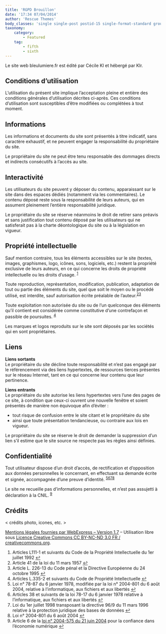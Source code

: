 ```yaml
---
title: 'RGPD Brouillon'
date: '17:34 07/04/2014'
author: 'Rescue Themes'
body_classes: 'single single-post postid-15 single-format-standard group-blog'
taxonomy:
    category:
        - Featured
    tag:
        - fifth
        - sixth
---
```


<div class="entry-inner">
<div class="zzhighlight text-justify">
<p>Le site web bleulumiere.fr est &eacute;dit&eacute; par C&eacute;cile Kl et h&eacute;berg&eacute; par Klr.</p>
<h2>Conditions d&rsquo;utilisation</h2>
<p>L&rsquo;utilisation du pr&eacute;sent site implique l&rsquo;acceptation pleine et enti&egrave;re des conditions g&eacute;n&eacute;rales d&rsquo;utilisation d&eacute;crites ci-apr&egrave;s. Ces conditions d&rsquo;utilisation sont susceptibles d&rsquo;&ecirc;tre modifi&eacute;es ou compl&eacute;t&eacute;es &agrave; tout moment.</p>
<h2>Informations</h2>
<p>Les informations et documents du site sont pr&eacute;sent&eacute;s &agrave; titre indicatif, sans caract&egrave;re exhaustif, et ne peuvent engager la responsabilit&eacute; du propri&eacute;taire du site.</p>
<p>Le propri&eacute;taire du site ne peut &ecirc;tre tenu responsable des dommages directs et indirects cons&eacute;cutifs &agrave; l&rsquo;acc&egrave;s au site.</p>
<h2>Interactivit&eacute;</h2>
<p>Les utilisateurs du site peuvent y d&eacute;poser du contenu, apparaissant sur le site dans des espaces d&eacute;di&eacute;s (notamment via les commentaires). Le contenu d&eacute;pos&eacute; reste sous la responsabilit&eacute; de leurs auteurs, qui en assument pleinement l&rsquo;enti&egrave;re responsabilit&eacute; juridique.</p>
<p>Le propri&eacute;taire du site se r&eacute;serve n&eacute;anmoins le droit de retirer sans pr&eacute;avis et sans justification tout contenu d&eacute;pos&eacute; par les utilisateurs qui ne satisferait pas &agrave; la charte d&eacute;ontologique du site ou &agrave; la l&eacute;gislation en vigueur.</p>
<h2>Propri&eacute;t&eacute; intellectuelle</h2>
<p>Sauf mention contraire, tous les &eacute;l&eacute;ments accessibles sur le site (textes, images, graphismes, logo, ic&ocirc;nes, sons, logiciels, etc.) restent la propri&eacute;t&eacute; exclusive de leurs auteurs, en ce qui concerne les droits de propri&eacute;t&eacute; intellectuelle ou les droits d&rsquo;usage. <sup id="fnref-7013-1"><a href="https://www.webexpress.fr/actualite/focus/modele-de-mentions-legales-complet-et-gratuit/#fn-7013-1" rel="footnote">1</a></sup></p>
<p>Toute reproduction, repr&eacute;sentation, modification, publication, adaptation de tout ou partie des &eacute;l&eacute;ments du site, quel que soit le moyen ou le proc&eacute;d&eacute; utilis&eacute;, est interdite, sauf autorisation &eacute;crite pr&eacute;alable de l&rsquo;auteur.<sup id="fnref-7013-2"><a href="https://www.webexpress.fr/actualite/focus/modele-de-mentions-legales-complet-et-gratuit/#fn-7013-2" rel="footnote">2</a></sup><sup id="fnref-7013-3"><a href="https://www.webexpress.fr/actualite/focus/modele-de-mentions-legales-complet-et-gratuit/#fn-7013-3" rel="footnote">3</a></sup></p>
<p>Toute exploitation non autoris&eacute;e du site ou de l&rsquo;un quelconque des &eacute;l&eacute;ments qu&rsquo;il contient est consid&eacute;r&eacute;e comme constitutive d&rsquo;une contrefa&ccedil;on et passible de poursuites. <sup id="fnref-7013-9"><a href="https://www.webexpress.fr/actualite/focus/modele-de-mentions-legales-complet-et-gratuit/#fn-7013-9" rel="footnote">4</a></sup></p>
<p>Les marques et logos reproduits sur le site sont d&eacute;pos&eacute;s par les soci&eacute;t&eacute;s qui en sont propri&eacute;taires.</p>
<h2>Liens</h2>
<p><strong>Liens sortants</strong><br />Le propri&eacute;taire du site d&eacute;cline toute responsabilit&eacute; et n&rsquo;est pas engag&eacute; par le r&eacute;f&eacute;rencement via des liens hypertextes, de ressources tierces pr&eacute;sentes sur le r&eacute;seau Internet, tant en ce qui concerne leur contenu que leur pertinence.</p>
<p><strong>Liens entrants</strong><br />Le propri&eacute;taire du site autorise les liens hypertextes vers l&rsquo;une des pages de ce site, &agrave; condition que ceux-ci ouvrent une nouvelle fen&ecirc;tre et soient pr&eacute;sent&eacute;s de mani&egrave;re non &eacute;quivoque afin d&rsquo;&eacute;viter :</p>
<ul>
<li>tout risque de confusion entre le site citant et le propri&eacute;taire du site</li>
<li>ainsi que toute pr&eacute;sentation tendancieuse, ou contraire aux lois en vigueur.</li>
</ul>
<p>Le propri&eacute;taire du site se r&eacute;serve le droit de demander la suppression d&rsquo;un lien s&rsquo;il estime que le site source ne respecte pas les r&egrave;gles ainsi d&eacute;finies.</p>
<h2>Confidentialit&eacute;</h2>
<p>Tout utilisateur dispose d&rsquo;un droit d&rsquo;acc&egrave;s, de rectification et d&rsquo;opposition aux donn&eacute;es personnelles le concernant, en effectuant sa demande &eacute;crite et sign&eacute;e, accompagn&eacute;e d&rsquo;une preuve d&rsquo;identit&eacute;. <sup id="fnref-7013-5"><a href="https://www.webexpress.fr/actualite/focus/modele-de-mentions-legales-complet-et-gratuit/#fn-7013-5" rel="footnote">5</a></sup><sup id="fnref-7013-7"><a href="https://www.webexpress.fr/actualite/focus/modele-de-mentions-legales-complet-et-gratuit/#fn-7013-7" rel="footnote">6</a></sup><sup id="fnref-7013-8"><a href="https://www.webexpress.fr/actualite/focus/modele-de-mentions-legales-complet-et-gratuit/#fn-7013-8" rel="footnote">7</a></sup><sup id="fnref-7013-6"><a href="https://www.webexpress.fr/actualite/focus/modele-de-mentions-legales-complet-et-gratuit/#fn-7013-6" rel="footnote">8</a></sup></p>
<p>Le site ne recueille pas d&rsquo;informations personnelles, et n&rsquo;est pas assujetti &agrave; d&eacute;claration &agrave; la CNIL. <sup id="fnref-7013-4"><a href="https://www.webexpress.fr/actualite/focus/modele-de-mentions-legales-complet-et-gratuit/#fn-7013-4" rel="footnote">9</a></sup></p>
<h2>Cr&eacute;dits</h2>
<p>&lt; cr&eacute;dits photo, icones, etc. &gt;</p>
<p><a href="https://www.webexpress.fr" data-wpel-link="internal">Mentions l&eacute;gales fournies par WebExpress &ndash; Version 1.7</a> &ndash; Utilisation libre sous <a class="ext-link wpel-icon-right" href="http://creativecommons.org/licenses/by-nc-nd/3.0/fr/" target="_new" rel="external noopener noreferrer" data-wpel-link="external">Licence Creative Commons CC BY-NC-ND 3.0 FR / creativecommons.org</a>.</p>
</div>
<div class="footnotes">
<ol>
<li id="fn-7013-1">Articles L111-1 et suivants du Code de la Propri&eacute;t&eacute; Intellectuelle du 1er juillet 1992&nbsp;<a href="https://www.webexpress.fr/actualite/focus/modele-de-mentions-legales-complet-et-gratuit/#fnref-7013-1" rev="footnote">↩</a></li>
<li id="fn-7013-2">Article 41 de la loi du 11 mars 1957&nbsp;<a href="https://www.webexpress.fr/actualite/focus/modele-de-mentions-legales-complet-et-gratuit/#fnref-7013-2" rev="footnote">↩</a></li>
<li id="fn-7013-3">Article L. 226-13 du Code p&eacute;nal et la Directive Europ&eacute;enne du 24 octobre 1995&nbsp;<a href="https://www.webexpress.fr/actualite/focus/modele-de-mentions-legales-complet-et-gratuit/#fnref-7013-3" rev="footnote">↩</a></li>
<li id="fn-7013-9">Articles L.335-2 et suivants du Code de Propri&eacute;t&eacute; Intellectuelle&nbsp;<a href="https://www.webexpress.fr/actualite/focus/modele-de-mentions-legales-complet-et-gratuit/#fnref-7013-9" rev="footnote">↩</a></li>
<li id="fn-7013-5">Loi n&deg; 78-87 du 6 janvier 1978, modifi&eacute;e par la loi n&deg; 2004-801 du 6 ao&ucirc;t 2004, relative &agrave; l&rsquo;informatique, aux fichiers et aux libert&eacute;s&nbsp;<a href="https://www.webexpress.fr/actualite/focus/modele-de-mentions-legales-complet-et-gratuit/#fnref-7013-5" rev="footnote">↩</a></li>
<li id="fn-7013-7">Articles 38 et suivants de la loi 78-17 du 6 janvier 1978 relative &agrave; l&rsquo;informatique, aux fichiers et aux libert&eacute;s&nbsp;<a href="https://www.webexpress.fr/actualite/focus/modele-de-mentions-legales-complet-et-gratuit/#fnref-7013-7" rev="footnote">↩</a></li>
<li id="fn-7013-8">Loi du 1er juillet 1998 transposant la directive 96/9 du 11 mars 1996 relative &agrave; la protection juridique des bases de donn&eacute;es&nbsp;<a href="https://www.webexpress.fr/actualite/focus/modele-de-mentions-legales-complet-et-gratuit/#fnref-7013-8" rev="footnote">↩</a></li>
<li id="fn-7013-6">Loi n&deg; 2004-801 du 6 ao&ucirc;t 2004&nbsp;<a href="https://www.webexpress.fr/actualite/focus/modele-de-mentions-legales-complet-et-gratuit/#fnref-7013-6" rev="footnote">↩</a></li>
<li id="fn-7013-4">Article 6 de la <a class="ext-link wpel-icon-right" href="https://www.legifrance.gouv.fr/affichTexte.do?cidTexte=JORFTEXT000000801164&amp;dateTexte=20160619" target="_new" rel="external noopener noreferrer" data-wpel-link="external">loi n&deg; 2004-575 du 21 juin 2004</a> pour la confiance dans l&rsquo;&eacute;conomie num&eacute;rique&nbsp;<a href="https://www.webexpress.fr/actualite/focus/modele-de-mentions-legales-complet-et-gratuit/#fnref-7013-4" rev="footnote">↩</a></li>
</ol>
</div>
</div>
<div class="clear">&nbsp;</div>